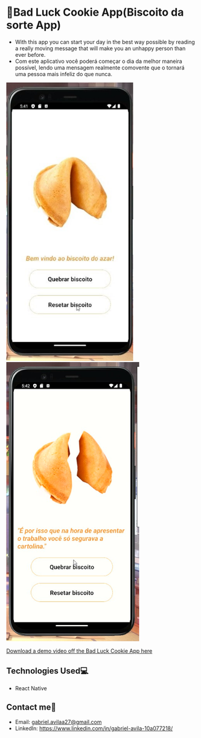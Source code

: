 # 🥠Bad Luck Cookie App(Biscoito da sorte App)
* With this app you can start your day in the best way possible by reading a really moving message that will make you an unhappy person than ever before.
* Com este aplicativo você poderá começar o dia da melhor maneira possível, lendo uma mensagem realmente comovente que o tornará uma pessoa mais infeliz do que nunca.

<img src="src/ReadmeSrc/biscoito_sorte_sc01.jpg" style='width: 21rem;'>
<img src="src/ReadmeSrc/biscoito_sorte_sc02.jpg" style = 'width: 22rem;'>

<a href="src/ReadmeSrc/biscoito_sorte_demo.mp4" download>Download a demo video off the Bad Luck Cookie App here</a>

## Technologies Used💻
* React Native

## Contact me🔗
* Email: gabriel.avilaa27@gmail.com
* LinkedIn: https://www.linkedin.com/in/gabriel-avila-10a077218/
